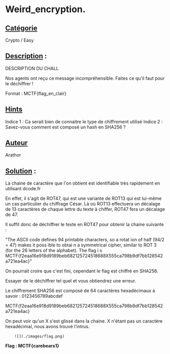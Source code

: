 # **Weird_encryption**.
## <u>**Catégorie**</u>

Crypto / Easy

## <u>**Description**</u> :


DESCRIPTION DU CHALL

Nos agents ont reçu ce message incompréhensible. Faites ce qu'il faut pour le déchiffrer !

Format : MCTF{flag_en_clair}


## <u>Hints</u> 

Indice 1 : Ca serait bien de connaitre le type de chiffrement utilisé
Indice 2 : Savez-vous comment est composé un hash en SHA256 ?

## <u>Auteur</u> 

Arathor

## <u>Solution</u> :

La chaine de caractère que l'on obtient est identifiable très rapidement en utilisant dcode.fr

En effet, il s'agit de ROT47, qui est une variante de ROT13 qui est lui-même un cas particulier du chiffrage César. Là où ROT13 effectuera un décalage de 13 caractères de chaque lettre du texte à chiffer, ROT47 fera un décalage de 47.

Il suffit donc de déchiffrer le texte en ROT47 pour obtenir la chaine suivante :

"The ASCII  code  defines 94 printable characters,  so a rotat ion of half (94/2 = 47) makes it  poss ible to obtai n a symmetrical cipher, similar to ROT 3 (for the 26 letters of the alphabet). The flag i s MCTF{f2eaa16e918d9189beb682125724518688X555ca798b9df7bb128542a721ea4ac}"

On pourrait croire que c'est fini, cependant le flag est chiffré en SHA256.

Essayer de le déchiffrer tel quel et vous obtiendrez une erreur. 

Le chiffrement SHA256 est composé de 64 caractères hexadécimaux à savoir : 0123456789abcdef

MCTF{f2eaa16e918d9189beb682125724518688X555ca798b9df7bb128542a721ea4ac}

On peut voir qu'un X s'est glissé dans la chaine. X n'étant pas un caractère hexadécimal, nous avons trouvé l'intrus. 

        ![](./images/flag.png)

**Flag : MCTF{carebears1}**
